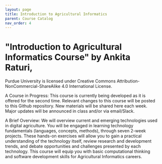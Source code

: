 ```yaml
---
layout: page
title: Introduction to Agricultural Informatics
parent: Course Catalog
nav_order: 4
---
```


# "Introduction to Agricultural Informatics Course" by Ankita Raturi, 
Purdue University is licensed under Creative Commons Attribution-NonCommercial-ShareAlike 4.0 International License.

A Course in Progress: This course is currently being developed as it is offered for the second time. Relevant changes to this course will be posted to this Github repository. New materials will be shared here each week. Major updates will be announced in class and/or via email/Slack.


A Brief Overview:
We will overview current and emerging technologies used in digital agriculture. You will be engaged in learning technology fundamentals (languages, concepts, methods), through seven 2-week projects. These hands-on exercises will allow you to gain a practical understanding of the technology itself, review research and development trends, and debate opportunities and challenges presented by each technology. This course will equip you with basic computational thinking and software development skills for Agricultural Informatics careers.
